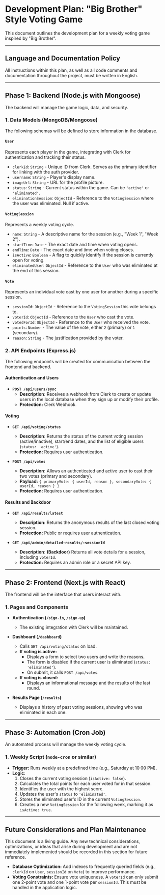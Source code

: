 # Development Plan: "Big Brother" Style Voting Game

This document outlines the development plan for a weekly voting game inspired by "Big Brother".

---

## Language and Documentation Policy
All instructions within this plan, as well as all code comments and documentation throughout the project, must be written in English.

---

## Phase 1: Backend (Node.js with Mongoose)

The backend will manage the game logic, data, and security.

### 1. Data Models (MongoDB/Mongoose)

The following schemas will be defined to store information in the database.

#### `User`
Represents each player in the game, integrating with Clerk for authentication and tracking their status.

-   `clerkId`: `String` - Unique ID from Clerk. Serves as the primary identifier for linking with the auth provider.
-   `username`: `String` - Player's display name.
-   `imageUrl`: `String` - URL for the profile picture.
-   `status`: `String` - Current status within the game. Can be `'active'` or `'eliminated'`.
-   `eliminationSession`: `ObjectId` - Reference to the `VotingSession` where the user was eliminated. Null if active.

#### `VotingSession`
Represents a weekly voting cycle.

-   `name`: `String` - A descriptive name for the session (e.g., "Week 1", "Week 2").
-   `startTime`: `Date` - The exact date and time when voting opens.
-   `endTime`: `Date` - The exact date and time when voting closes.
-   `isActive`: `Boolean` - A flag to quickly identify if the session is currently open for voting.
-   `eliminatedUser`: `ObjectId` - Reference to the `User` who was eliminated at the end of this session.

#### `Vote`
Represents an individual vote cast by one user for another during a specific session.

-   `sessionId`: `ObjectId` - Reference to the `VotingSession` this vote belongs to.
-   `voterId`: `ObjectId` - Reference to the `User` who cast the vote.
-   `votedForId`: `ObjectId` - Reference to the `User` who received the vote.
-   `points`: `Number` - The value of the vote, either `2` (primary) or `1` (secondary).
-   `reason`: `String` - The justification provided by the voter.

### 2. API Endpoints (Express.js)

The following endpoints will be created for communication between the frontend and backend.

#### Authentication and Users
-   **`POST /api/users/sync`**
    -   **Description:** Receives a webhook from Clerk to create or update users in the local database when they sign up or modify their profile.
    -   **Protection:** Clerk Webhook.

#### Voting
-   **`GET /api/voting/status`**
    -   **Description:** Returns the status of the current voting session (active/inactive), start/end dates, and the list of eligible users (`status: 'active'`).
    -   **Protection:** Requires user authentication.

-   **`POST /api/votes`**
    -   **Description:** Allows an authenticated and active user to cast their two votes (primary and secondary).
    -   **Payload:** `{ primaryVote: { userId, reason }, secondaryVote: { userId, reason } }`
    -   **Protection:** Requires user authentication.

#### Results and Backdoor
-   **`GET /api/results/latest`**
    -   **Description:** Returns the anonymous results of the last closed voting session.
    -   **Protection:** Public or requires user authentication.

-   **`GET /api/admin/detailed-results/:sessionId`**
    -   **Description:** **(Backdoor)** Returns all vote details for a session, including `voterId`.
    -   **Protection:** Requires an admin role or a secret API key.

---

## Phase 2: Frontend (Next.js with React)

The frontend will be the interface that users interact with.

### 1. Pages and Components

-   **Authentication (`/sign-in`, `/sign-up`)**
    -   The existing integration with Clerk will be maintained.

-   **Dashboard (`/dashboard`)**
    -   Calls `GET /api/voting/status` on load.
    -   **If voting is active:**
        -   Displays a form to select two users and write the reasons.
        -   The form is disabled if the current user is eliminated (`status: 'eliminated'`).
        -   On submit, it calls `POST /api/votes`.
    -   **If voting is closed:**
        -   Displays an informational message and the results of the last round.

-   **Results Page (`/results`)**
    -   Displays a history of past voting sessions, showing who was eliminated in each one.

---

## Phase 3: Automation (Cron Job)

An automated process will manage the weekly voting cycle.

### 1. Weekly Script (`node-cron` or similar)

-   **Trigger:** Runs weekly at a predefined time (e.g., Saturday at 10:00 PM).
-   **Logic:**
    1.  Closes the current voting session (`isActive: false`).
    2.  Calculates the total points for each user voted for in that session.
    3.  Identifies the user with the highest score.
    4.  Updates the user's `status` to `'eliminated'`.
    5.  Stores the eliminated user's ID in the current `VotingSession`.
    6.  Creates a new `VotingSession` for the following week, marking it as `isActive: true`.

---

## Future Considerations and Plan Maintenance

This document is a living guide. Any new technical considerations, optimizations, or ideas that arise during development and are not immediately implemented should be recorded in this section for future reference.

-   **Database Optimization:** Add indexes to frequently queried fields (e.g., `clerkId` on `User`, `sessionId` on `Vote`) to improve performance.
-   **Voting Constraints:** Ensure vote uniqueness. A `voterId` can only submit one 2-point vote and one 1-point vote per `sessionId`. This must be handled in the application logic.

